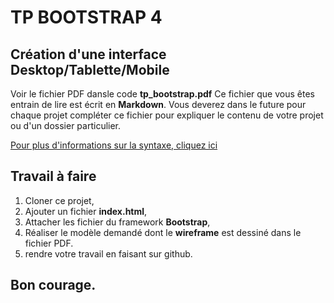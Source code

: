 # TP BOOTSTRAP 4

## Création d'une interface Desktop/Tablette/Mobile

Voir le fichier PDF dansle code **tp_bootstrap.pdf**
Ce fichier que vous êtes entrain de lire est écrit en **Markdown**. Vous deverez dans le future pour chaque projet compléter ce fichier pour expliquer le contenu de votre projet ou d'un dossier particulier.

[Pour plus d'informations sur la syntaxe, cliquez ici](https://github.com/adam-p/markdown-here/wiki/Markdown-Cheatsheet)

## Travail à faire

1. Cloner ce projet,
2. Ajouter un fichier **index.html**,
3. Attacher les fichier du framework **Bootstrap**,
4. Réaliser le modèle demandé dont le **wireframe** est dessiné dans le fichier PDF.
5. rendre votre travail en faisant sur github.

## Bon courage.
